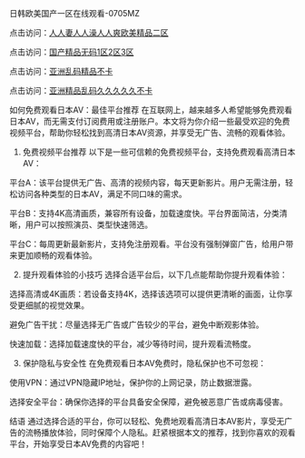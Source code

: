 
日韩欧美国产一区在线观看-0705MZ

点击访问：<a href="https://heiliaoxwd5i8.pages.dev">人人妻人人澡人人爽欧美精品二区</a>

点击访问：<a href="https://heiliaowt0d7p.pages.dev">国产精品无码1区2区3区</a>

点击访问：<a href="https://heiliaoga6s9v.pages.dev">亚洲乱码精品不卡</a>

点击访问：<a href="https://heiliaoow5kzm.pages.dev">亚洲精品乱码久久久久久不卡</a>




如何免费观看日本AV：最佳平台推荐
在互联网上，越来越多人希望能够免费观看日本AV，而无需支付订阅费用或注册账户。本文将为你介绍一些最受欢迎的免费视频平台，帮助你轻松找到高清日本AV资源，并享受无广告、流畅的观看体验。

1. 免费视频平台推荐
以下是一些可信赖的免费视频平台，支持免费观看高清日本AV：

平台A：该平台提供无广告、高清的视频内容，每天更新影片。用户无需注册，轻松访问各种类型的日本AV，满足不同口味的需求。

平台B：支持4K高清画质，兼容所有设备，加载速度快。平台界面简洁，分类清晰，用户可以按照演员、类型快速筛选。

平台C：每周更新最新影片，支持免注册观看。平台没有强制弹窗广告，给用户带来更加顺畅的观看体验。

2. 提升观看体验的小技巧
选择合适平台后，以下几点能帮助你提升观看体验：

选择高清或4K画质：若设备支持4K，选择该选项可以提供更清晰的画面，让你享受更细腻的视觉效果。

避免广告干扰：尽量选择无广告或广告较少的平台，避免中断观影体验。

快速加载：选择加载速度快的平台，减少等待时间，提升观看流畅度。

3. 保护隐私与安全性
在免费观看日本AV免费时，隐私保护也不可忽视：

使用VPN：通过VPN隐藏IP地址，保护你的上网记录，防止数据泄露。

选择安全平台：确保你选择的平台具备安全保障，避免被恶意广告或病毒侵害。

结语
通过选择合适的平台，你可以轻松、免费地观看高清日本AV影片，享受无广告的流畅播放体验，同时保障个人隐私。赶紧根据本文的推荐，找到你喜欢的观看平台，开始享受日本AV免费的内容吧！






<span style="display:none;">[Canonical link](  ）</span>
